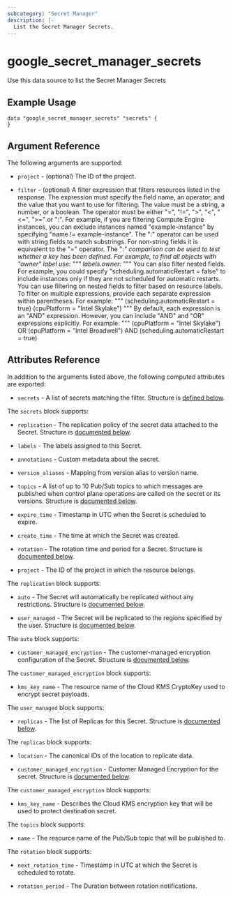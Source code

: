 ```yaml
---
subcategory: "Secret Manager"
description: |-
  List the Secret Manager Secrets.
---
```


# google\_secret\_manager\_secrets

Use this data source to list the Secret Manager Secrets

## Example Usage 


```hcl
data "google_secret_manager_secrets" "secrets" {
}
```

## Argument Reference

The following arguments are supported:

* `project` - (optional) The ID of the project.

* `filter` - (optional) A filter expression that
    filters resources listed in the response. The expression must specify
    the field name, an operator, and the value that you want to use for
    filtering. The value must be a string, a number, or a boolean. The
    operator must be either "=", "!=", ">", "<", "<=", ">=" or ":". For
    example, if you are filtering Compute Engine instances, you can
    exclude instances named "example-instance" by specifying "name !=
    example-instance". The ":" operator can be used with string fields to
    match substrings. For non-string fields it is equivalent to the "="
    operator. The ":*" comparison can be used to test whether a key has
    been defined. For example, to find all objects with "owner" label
    use: """ labels.owner:* """ You can also filter nested fields. For
    example, you could specify "scheduling.automaticRestart = false" to
    include instances only if they are not scheduled for automatic
    restarts. You can use filtering on nested fields to filter based on
    resource labels. To filter on multiple expressions, provide each
    separate expression within parentheses. For example: """
    (scheduling.automaticRestart = true) (cpuPlatform = "Intel Skylake")
    """ By default, each expression is an "AND" expression. However, you
    can include "AND" and "OR" expressions explicitly. For example: """
    (cpuPlatform = "Intel Skylake") OR (cpuPlatform = "Intel Broadwell")
    AND (scheduling.automaticRestart = true)

## Attributes Reference

In addition to the arguments listed above, the following computed attributes are
exported:

* `secrets` - A list of secrets matching the filter. Structure is [defined below](#nested_secrets).

<a name="nested_secrets"></a>The `secrets` block supports:

* `replication` -
  The replication policy of the secret data attached to the Secret.
  Structure is [documented below](#nested_replication).

* `labels` - The labels assigned to this Secret.

* `annotations` - Custom metadata about the secret.

* `version_aliases` - Mapping from version alias to version name.

* `topics` -
  A list of up to 10 Pub/Sub topics to which messages are published when control plane operations are called on the secret or its versions.
  Structure is [documented below](#nested_topics).

* `expire_time` - Timestamp in UTC when the Secret is scheduled to expire.

* `create_time` - The time at which the Secret was created.

* `rotation` -
  The rotation time and period for a Secret.
  Structure is [documented below](#nested_rotation).

* `project` - The ID of the project in which the resource belongs.


<a name="nested_replication"></a>The `replication` block supports:

* `auto` -
  The Secret will automatically be replicated without any restrictions.
  Structure is [documented below](#nested_auto).

* `user_managed` -
  The Secret will be replicated to the regions specified by the user.
  Structure is [documented below](#nested_user_managed).


<a name="nested_auto"></a>The `auto` block supports:

* `customer_managed_encryption` -
  The customer-managed encryption configuration of the Secret.
  Structure is [documented below](#nested_customer_managed_encryption).

<a name="nested_customer_managed_encryption"></a>The `customer_managed_encryption` block supports:

* `kms_key_name` -
  The resource name of the Cloud KMS CryptoKey used to encrypt secret payloads.

<a name="nested_user_managed"></a>The `user_managed` block supports:

* `replicas` -
  The list of Replicas for this Secret.
  Structure is [documented below](#nested_replicas).

<a name="nested_replicas"></a>The `replicas` block supports:

* `location` -
  The canonical IDs of the location to replicate data.

* `customer_managed_encryption` -
  Customer Managed Encryption for the secret.
  Structure is [documented below](#nested_customer_managed_encryption_user_managed).

<a name="nested_customer_managed_encryption_user_managed"></a>The `customer_managed_encryption` block supports:

* `kms_key_name` -
  Describes the Cloud KMS encryption key that will be used to protect destination secret.

<a name="nested_topics"></a>The `topics` block supports:

* `name` - The resource name of the Pub/Sub topic that will be published to.

<a name="nested_rotation"></a>The `rotation` block supports:

* `next_rotation_time` - Timestamp in UTC at which the Secret is scheduled to rotate.

* `rotation_period` - The Duration between rotation notifications.
